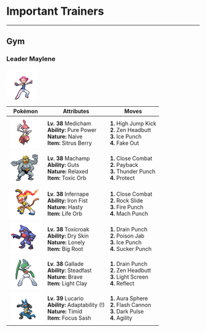 # Important Trainers


---

## Gym

### Leader Maylene

![Leader Maylene](../../assets/important_trainers/maylene.png)

| Pokémon | Attributes | Moves |
|:-------:|------------|-------|
| ![Medicham](../../assets/sprites/medicham/front.gif) | **Lv. 38** Medicham<br>**Ability:** Pure Power<br>**Nature:** Naive<br>**Item:** Sitrus Berry | **1.** High Jump Kick<br>**2.** Zen Headbutt<br>**3.** Ice Punch<br>**4.** Fake Out |
| ![Machamp](../../assets/sprites/machamp/front.gif) | **Lv. 38** Machamp<br>**Ability:** Guts<br>**Nature:** Relaxed<br>**Item:** Toxic Orb | **1.** Close Combat<br>**2.** Payback<br>**3.** Thunder Punch<br>**4.** Protect |
| ![Infernape](../../assets/sprites/infernape/front.gif) | **Lv. 38** Infernape<br>**Ability:** Iron Fist<br>**Nature:** Hasty<br>**Item:** Life Orb | **1.** Close Combat<br>**2.** Rock Slide<br>**3.** Fire Punch<br>**4.** Mach Punch |
| ![Toxicroak](../../assets/sprites/toxicroak/front.gif) | **Lv. 38** Toxicroak<br>**Ability:** Dry Skin<br>**Nature:** Lonely<br>**Item:** Big Root | **1.** Drain Punch<br>**2.** Poison Jab<br>**3.** Ice Punch<br>**4.** Sucker Punch |
| ![Gallade](../../assets/sprites/gallade/front.gif) | **Lv. 38** Gallade<br>**Ability:** Steadfast<br>**Nature:** Brave<br>**Item:** Light Clay | **1.** Drain Punch<br>**2.** Zen Headbutt<br>**3.** Light Screen<br>**4.** Reflect |
| ![Lucario](../../assets/sprites/lucario/front.gif) | **Lv. 39** Lucario<br>**Ability:** Adaptability (!)<br>**Nature:** Timid<br>**Item:** Focus Sash | **1.** Aura Sphere<br>**2.** Flash Cannon<br>**3.** Dark Pulse<br>**4.** Agility |


